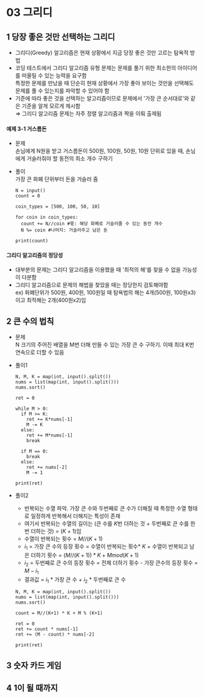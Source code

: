 # 03 그리디

## 1 당장 좋은 것만 선택하는 그리디
- 그리디(Greedy) 알고리즘은 현재 상황에서 지금 당장 좋은 것만 고르는 탐욕적 방법
- 코딩 테스트에서 그리디 알고리즘 유형 문제는 문제를 풀기 위한 최소한의 아이디어를 떠올릴 수 있는 능력을 요구함  
  특정한 문제를 만났을 때 단순히 현재 상황에서 가장 좋아 보이는 것만을 선택해도 문제를 풀 수 있는지를 파악할 수 있어야 함  
- 기준에 따라 좋은 것을 선택하는 알고리즘이므로 문제에서 '가장 큰 순서대로'와 같은 기준을 알게 모르게 제시함  
$\Rightarrow$ 그리디 알고리즘 문제는 자주 정렬 알고리즘과 짝을 이뤄 출제됨

#### 예제 3-1 거스름돈

- 문제  
손님에게 N원을 받고 거스름돈이 500원, 100원, 50원, 10원 단위로 있을 때, 손님에게 거슬러줘야 할 동전의 최소 개수 구하기  

- 풀이  
가장 큰 화폐 단위부터 돈을 거슬러 줌  
  ```
  N = input()
  count = 0
  
  coin_types = [500, 100, 50, 10]
  
  for coin in coin_types:
    count += N//coin #몫: 해당 화폐로 거슬러줄 수 있는 동전 개수
    N %= coin #나머지: 거슬러주고 남은 돈
  
  print(count) 
  ```

#### 그리디 알고리즘의 정당성
- 대부분의 문제는 그리디 알고리즘을 이용했을 때 '최적의 해'를 찾을 수 없을 가능성이 다분함  
- 그리디 알고리즘으로 문제의 해법을 찾았을 때는 정당한지 검토해야함  
ex) 화폐단위가 500원, 400원, 100원일 때 탐욕법의 해는 4개(500원, 100원x3)이고 최적해는 2개(400원x2)임  

## 2 큰 수의 법칙
- 문제  
  N 크기의 주어진 배열을 M번 더해 만들 수 있는 가장 큰 수 구하기. 이때 최대 K번 연속으로 더할 수 있음  
  
- 풀이1  
  ```
  N, M, K = map(int, input().split())
  nums = list(map(int, input().split()))
  nums.sort()
  
  ret = 0
  
  while M > 0:
    if M >= K:
      ret += K*nums[-1]
      M -= K
    else:
      ret += M*nums[-1]
      break
  
    if M == 0:
      break
    else:
      ret += nums[-2]
      M -= 1
  
  print(ret)
  ```

- 풀이2  
  - 반복되는 수열 파악. 가장 큰 수와 두번째로 큰 수가 더해질 때 특정한 수열 형태로 일정하게 반복해서 더해지는 특성이 존재
  - 여기서 반복되는 수열의 길이는 (큰 수를 $K$번 더하는 것 + 두번째로 큰 수를 한 번 더하는 것) = $(K+1)$임  
  - 수열이 반복되는 횟수 = $M//(K+1)$  
  - $i_1$ = 가장 큰 수의 등장 횟수 = 수열이 반복되는 횟수* $K$ + 수열이 반복되고 남은 더하기 횟수 = $(M//(K+1))*K + M mod (K+1)$
  - $i_2$ = 두번째로 큰 수의 등장 횟수 = 전체 더하기 횟수 - 가장 큰수의 등장 횟수 = $M - i_1$
  - 결과값 = $i_1$ \* 가장 큰 수 + $i_2$ * 두번째로 큰 수  
  ```
  N, M, K = map(int, input().split())
  nums = list(map(int, input().split()))
  nums.sort()

  count = M//(K+1) * K + M % (K+1)

  ret = 0
  ret += count * nums[-1]
  ret += (M - count) * nums[-2]

  print(ret)
  ```

## 3 숫자 카드 게임

## 4 1이 될 때까지
